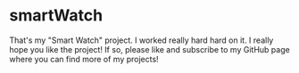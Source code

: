 # smartWatch
 That's my "Smart Watch" project. I worked really hard hard on it. I really hope you like the project! If so, please like and subscribe to my GitHub page where you can find more of my projects!
